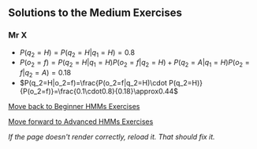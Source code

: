 ## Solutions to the Medium Exercises

### Mr X
	
- $P(q_2=H) = P(q_2=H|q_1=H) = 0.8$ 
- $P(o_2=f) = P(q_2=H|q_1=H)P(o_2=f|q_2=H)+P(q_2=A|q_1=H)P(o_2=f|q_2=A)=0.18$
- $P(q_2=H|o_2=f)=\frac{P(o_2=f|q_2=H)\cdot P(q_2=H)}{P(o_2=f)}=\frac{0.1\cdot0.8}{0.18}\approx0.44$

[Move back to Beginner HMMs Exercises](https://github.com/UMdecisionsupport/DecisionSupport2023/blob/main/HMMs/Beginner.md)

[Move forward to Advanced HMMs Exercises](https://github.com/UMdecisionsupport/DecisionSupport2023/blob/main/HMMs/Advanced.md)

*If the page doesn't render correctly, reload it. That should fix it.*
